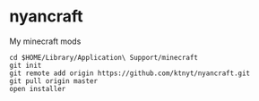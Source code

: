 # nyancraft
My minecraft mods

```
cd $HOME/Library/Application\ Support/minecraft
git init
git remote add origin https://github.com/ktnyt/nyancraft.git
git pull origin master
open installer
```
